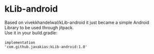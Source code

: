 # kLib-android
Based on vivekkhandelwal/kLib-android it just became a simple Android Library to be used through jitpack.<br>
Use it in your build.gradle:<br><br>
<code>implementation 'com.github.javakias:kLib-android:1.0'</code>
